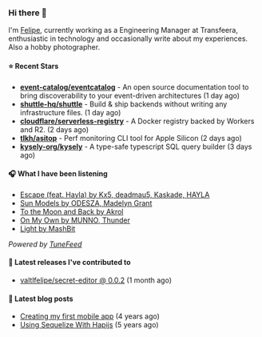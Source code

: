 ### Hi there 👋

I'm [Felipe](https://felipevm.com), currently working as a Engineering Manager at Transfeera, enthusiastic in technology and occasionally write about my experiences. Also a hobby photographer.

#### ⭐ Recent Stars
- **[event-catalog/eventcatalog](https://github.com/event-catalog/eventcatalog)** - An open source documentation tool to bring discoverability to your event-driven architectures  (1 day ago)
- **[shuttle-hq/shuttle](https://github.com/shuttle-hq/shuttle)** - Build &amp; ship backends without writing any infrastructure files. (1 day ago)
- **[cloudflare/serverless-registry](https://github.com/cloudflare/serverless-registry)** - A Docker registry backed by Workers and R2. (2 days ago)
- **[tlkh/asitop](https://github.com/tlkh/asitop)** - Perf monitoring CLI tool for Apple Silicon (2 days ago)
- **[kysely-org/kysely](https://github.com/kysely-org/kysely)** - A type-safe typescript SQL query builder (3 days ago)

#### 🎧 What I have been listening
- [Escape (feat. Hayla) by Kx5, deadmau5, Kaskade, HAYLA](https://open.spotify.com/track/3VpxEo6vMpi4rQ6t2WVVkK)
- [Sun Models by ODESZA, Madelyn Grant](https://open.spotify.com/track/7jZHUhAmW5oq1cq6s8IxmK)
- [To the Moon and Back by Akrol](https://open.spotify.com/track/28Hp6RaEp1Zi6vrZH6iyFR)
- [On My Own by MUNNO, Thunder](https://open.spotify.com/track/4v7avbGrHZvJYuxIZYde3i)
- [Light by MashBit](https://open.spotify.com/track/3U88n6ha0Tq3Y5el5vV6is)

_Powered by [TuneFeed](https://tunefeed.app?ref=valtlfelipe-gh-profile)_ 

#### 🚀 Latest releases I've contributed to


- [valtlfelipe/secret-editor @ 0.0.2](https://github.com/valtlfelipe/secret-editor/releases/tag/0.0.2) (1 month ago)

#### 📄 Latest blog posts
- [Creating my first mobile app](https://felipevm.com/posts/creating-my-first-mobile-app/) (4 years ago)
- [Using Sequelize With Hapijs](https://felipevm.com/posts/using-sequelize-with-hapijs/) (5 years ago)
